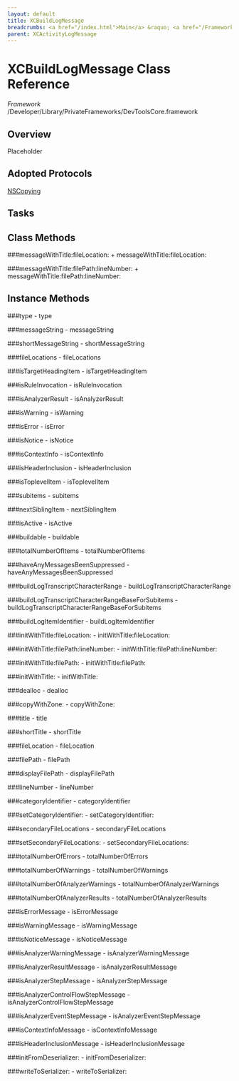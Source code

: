 ```yaml
---
layout: default
title: XCBuildLogMessage
breadcrumbs: <a href="/index.html">Main</a> &raquo; <a href="/Frameworks.html">Framework</a> &raquo; <a href="/Frameworks/DevToolsCore.html">DevToolsCore</a> &raquo; XCBuildLogMessage
parent: XCActivityLogMessage 
---
```

# XCBuildLogMessage Class Reference

*Framework* /Developer/Library/PrivateFrameworks/DevToolsCore.framework

## Overview

Placeholder

## Adopted Protocols

[NSCopying]()

## Tasks

## Class Methods

<a name="+messageWithTitle:fileLocation:"></a>
###messageWithTitle:fileLocation:
    + messageWithTitle:fileLocation:

<a name="+messageWithTitle:filePath:lineNumber:"></a>
###messageWithTitle:filePath:lineNumber:
    + messageWithTitle:filePath:lineNumber:

## Instance Methods

<a name="-type"></a>
###type
    - type

<a name="-messageString"></a>
###messageString
    - messageString

<a name="-shortMessageString"></a>
###shortMessageString
    - shortMessageString

<a name="-fileLocations"></a>
###fileLocations
    - fileLocations

<a name="-isTargetHeadingItem"></a>
###isTargetHeadingItem
    - isTargetHeadingItem

<a name="-isRuleInvocation"></a>
###isRuleInvocation
    - isRuleInvocation

<a name="-isAnalyzerResult"></a>
###isAnalyzerResult
    - isAnalyzerResult

<a name="-isWarning"></a>
###isWarning
    - isWarning

<a name="-isError"></a>
###isError
    - isError

<a name="-isNotice"></a>
###isNotice
    - isNotice

<a name="-isContextInfo"></a>
###isContextInfo
    - isContextInfo

<a name="-isHeaderInclusion"></a>
###isHeaderInclusion
    - isHeaderInclusion

<a name="-isToplevelItem"></a>
###isToplevelItem
    - isToplevelItem

<a name="-subitems"></a>
###subitems
    - subitems

<a name="-nextSiblingItem"></a>
###nextSiblingItem
    - nextSiblingItem

<a name="-isActive"></a>
###isActive
    - isActive

<a name="-buildable"></a>
###buildable
    - buildable

<a name="-totalNumberOfItems"></a>
###totalNumberOfItems
    - totalNumberOfItems

<a name="-haveAnyMessagesBeenSuppressed"></a>
###haveAnyMessagesBeenSuppressed
    - haveAnyMessagesBeenSuppressed

<a name="-buildLogTranscriptCharacterRange"></a>
###buildLogTranscriptCharacterRange
    - buildLogTranscriptCharacterRange

<a name="-buildLogTranscriptCharacterRangeBaseForSubitems"></a>
###buildLogTranscriptCharacterRangeBaseForSubitems
    - buildLogTranscriptCharacterRangeBaseForSubitems

<a name="-buildLogItemIdentifier"></a>
###buildLogItemIdentifier
    - buildLogItemIdentifier

<a name="-initWithTitle:fileLocation:"></a>
###initWithTitle:fileLocation:
    - initWithTitle:fileLocation:

<a name="-initWithTitle:filePath:lineNumber:"></a>
###initWithTitle:filePath:lineNumber:
    - initWithTitle:filePath:lineNumber:

<a name="-initWithTitle:filePath:"></a>
###initWithTitle:filePath:
    - initWithTitle:filePath:

<a name="-initWithTitle:"></a>
###initWithTitle:
    - initWithTitle:

<a name="-dealloc"></a>
###dealloc
    - dealloc

<a name="-copyWithZone:"></a>
###copyWithZone:
    - copyWithZone:

<a name="-title"></a>
###title
    - title

<a name="-shortTitle"></a>
###shortTitle
    - shortTitle

<a name="-fileLocation"></a>
###fileLocation
    - fileLocation

<a name="-filePath"></a>
###filePath
    - filePath

<a name="-displayFilePath"></a>
###displayFilePath
    - displayFilePath

<a name="-lineNumber"></a>
###lineNumber
    - lineNumber

<a name="-categoryIdentifier"></a>
###categoryIdentifier
    - categoryIdentifier

<a name="-setCategoryIdentifier:"></a>
###setCategoryIdentifier:
    - setCategoryIdentifier:

<a name="-secondaryFileLocations"></a>
###secondaryFileLocations
    - secondaryFileLocations

<a name="-setSecondaryFileLocations:"></a>
###setSecondaryFileLocations:
    - setSecondaryFileLocations:

<a name="-totalNumberOfErrors"></a>
###totalNumberOfErrors
    - totalNumberOfErrors

<a name="-totalNumberOfWarnings"></a>
###totalNumberOfWarnings
    - totalNumberOfWarnings

<a name="-totalNumberOfAnalyzerWarnings"></a>
###totalNumberOfAnalyzerWarnings
    - totalNumberOfAnalyzerWarnings

<a name="-totalNumberOfAnalyzerResults"></a>
###totalNumberOfAnalyzerResults
    - totalNumberOfAnalyzerResults

<a name="-isErrorMessage"></a>
###isErrorMessage
    - isErrorMessage

<a name="-isWarningMessage"></a>
###isWarningMessage
    - isWarningMessage

<a name="-isNoticeMessage"></a>
###isNoticeMessage
    - isNoticeMessage

<a name="-isAnalyzerWarningMessage"></a>
###isAnalyzerWarningMessage
    - isAnalyzerWarningMessage

<a name="-isAnalyzerResultMessage"></a>
###isAnalyzerResultMessage
    - isAnalyzerResultMessage

<a name="-isAnalyzerStepMessage"></a>
###isAnalyzerStepMessage
    - isAnalyzerStepMessage

<a name="-isAnalyzerControlFlowStepMessage"></a>
###isAnalyzerControlFlowStepMessage
    - isAnalyzerControlFlowStepMessage

<a name="-isAnalyzerEventStepMessage"></a>
###isAnalyzerEventStepMessage
    - isAnalyzerEventStepMessage

<a name="-isContextInfoMessage"></a>
###isContextInfoMessage
    - isContextInfoMessage

<a name="-isHeaderInclusionMessage"></a>
###isHeaderInclusionMessage
    - isHeaderInclusionMessage

<a name="-initFromDeserializer:"></a>
###initFromDeserializer:
    - initFromDeserializer:

<a name="-writeToSerializer:"></a>
###writeToSerializer:
    - writeToSerializer:

